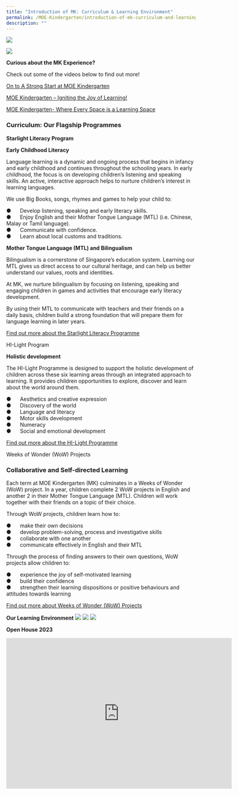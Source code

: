 ```yaml
---
title: "Introduction of MK: Curriculum & Learning Environment"
permalink: /MOE-Kindergarten/introduction-of-mk-curriculum-and-learning-environment/
description: ""
---
```




![](/images/2023%20MK/OurBelief.png)

![](/images/2023%20MK/Picture2.jpg)

       
**Curious about the MK Experience?**


Check out some of the videos below to find out more!

[On to A Strong Start at MOE Kindergarten](https://youtu.be/R636jFF7S28)

[MOE Kindergarten – Igniting the Joy of Learning!](https://youtu.be/mghZCHtKNXc)

[MOE Kindergarten- Where Every Space is a Learning Space](https://youtu.be/LockyOmaNB0)


### Curriculum: Our Flagship Programmes ###

**Starlight Literacy Program**

**Early Childhood Literacy**

Language learning is a dynamic and ongoing process that begins in infancy and early childhood and continues throughout the schooling years. In early childhood, the focus is on developing children’s listening and speaking skills. An active, interactive approach helps to nurture children’s interest in learning languages.

We use Big Books, songs, rhymes and games to help your child to:

●      Develop listening, speaking and early literacy skills. <br>
●      Enjoy English and their Mother Tongue Language (MTL) (i.e. Chinese, Malay or Tamil language). <br>
●      Communicate with confidence. <br>
●      Learn about local customs and traditions. <br>

**Mother Tongue Language (MTL) and Bilingualism**

Bilingualism is a cornerstone of Singapore’s education system. Learning our MTL gives us direct access to our cultural heritage, and can help us better understand our values, roots and identities.

At MK, we nurture bilingualism by focusing on listening, speaking and engaging children in games and activities that encourage early literacy development.

By using their MTL to communicate with teachers and their friends on a daily basis, children build a strong foundation that will prepare them for language learning in later years.

[Find out more about the Starlight Literacy Programme](https://www.moe.gov.sg/preschool/moe-kindergarten/curriculum/starlight)

HI-Light Program

**Holistic development**

The HI-Light Programme is designed to support the holistic development of children across these six learning areas through an integrated approach to learning. It provides children opportunities to explore, discover and learn about the world around them.

●      Aesthetics and creative expression <br>
●      Discovery of the world <br>
●      Language and literacy <br>
●      Motor skills development <br>
●      Numeracy <br>
●      Social and emotional development <br>

[Find out more about the HI-Light Programme](https://www.moe.gov.sg/preschool/moe-kindergarten/curriculum/hi-light)

Weeks of Wonder (WoW) Projects

### Collaborative and Self-directed Learning ###

Each term at MOE Kindergarten (MK) culminates in a Weeks of Wonder (WoW) project. In a year, children complete 2 WoW projects in English and another 2 in their Mother Tongue Language (MTL). Children will work together with their friends on a topic of their choice.

Through WoW projects, children learn how to:

●      make their own decisions <br>
●      develop problem-solving, process and investigative skills <br>
●      collaborate with one another <br>
●      communicate effectively in English and their MTL <br>

Through the process of finding answers to their own questions, WoW projects allow children to:

●      experience the joy of self-motivated learning <br>
●      build their confidence <br>
●      strengthen their learning dispositions or positive behaviours and attitudes towards learning <br>

[Find out more about Weeks of Wonder (WoW) Projects](https://drive.google.com/file/d/1HpCdzPeL-lhEP5mLSlCplZKuhtClWvRV/view?usp=share_link)

**Our Learning Environment**
![](/images/2023%20MK/Picture3.jpg)
![](/images/2023%20MK/Picture4.jpg)
![](/images/2023%20MK/Picture5.jpg)

**Open House 2023**

<div class="bp-youtube">
	
<iframe width="600" height="400" src="https://www.youtube.com/embed/_zaMbcZRxBs" title="YouTube video player" frameborder="0" allow="accelerometer; autoplay; clipboard-write; encrypted-media; gyroscope; picture-in-picture; web-share" allowfullscreen></iframe>
	
</div>